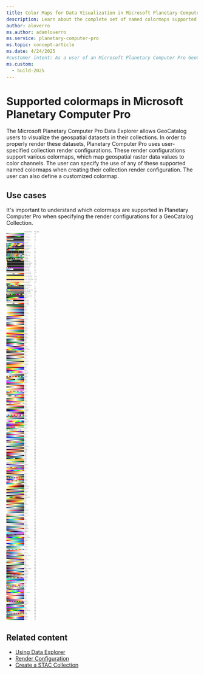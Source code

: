 ```yaml
---
title: Color Maps for Data Visualization in Microsoft Planetary Computer Pro
description: Learn about the complete set of named colormaps supported by the Data Explorer in Microsoft Planetary Computer Pro.
author: aloverro
ms.author: adamloverro
ms.service: planetary-computer-pro
ms.topic: concept-article
ms.date: 4/24/2025
#customer intent: As a user of an Microsoft Planetary Computer Pro GeoCatalog, I want to understand which colormaps are supported so that I can set up the render configurations for my GeoCatalog STAC collection.
ms.custom:
  - build-2025
---
```


# Supported colormaps in Microsoft Planetary Computer Pro

The Microsoft Planetary Computer Pro Data Explorer allows GeoCatalog users to visualize the geospatial datasets in their collections. In order to properly render these datasets, Planetary Computer Pro uses user-specified collection render configurations. These render configurations support various colormaps, which map geospatial raster data values to color channels. The user can specify the use of any of these supported named colormaps when creating their collection render configuration. The user can also define a customized colormap.

## Use cases

It's important to understand which colormaps are supported in Planetary Computer Pro when specifying the render configurations for a GeoCatalog Collection.

[ ![All colormaps available in Microsoft Planetary Computer Pro.](media/colormaps.png) ](media/colormaps.png#lightbox)

## Related content

- [Using Data Explorer](./use-explorer.md)
- [Render Configuration](./render-configuration.md)
- [Create a STAC Collection](./create-stac-collection.md)
